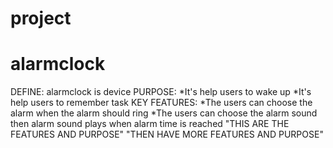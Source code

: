 # project
# alarmclock
DEFINE:
alarmclock is device
PURPOSE:
*It's help users to wake up
*It's help users to remember task 
KEY FEATURES:
*The users can choose the alarm when the alarm should ring
*The users can choose the alarm sound then alarm sound plays when alarm time is reached
"THIS ARE THE FEATURES AND PURPOSE"
"THEN HAVE MORE FEATURES AND PURPOSE"
